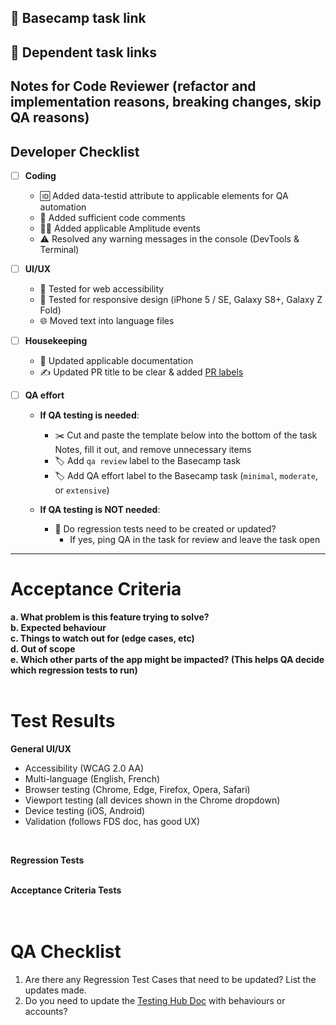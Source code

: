 ## 🔗 Basecamp task link


## 🔗 Dependent task links


## Notes for Code Reviewer (refactor and implementation reasons, breaking changes, skip QA reasons)


## Developer Checklist
- [ ] **Coding**
   - 🆔 Added data-testid attribute to applicable elements for QA automation
   - 💬 Added sufficient code comments
   - 🧑‍💻 Added applicable Amplitude events
   - ⚠️ Resolved any warning messages in the console (DevTools & Terminal)

- [ ] **UI/UX**
   - 🧪 Tested for web accessibility
   - 🧪 Tested for responsive design (iPhone 5 / SE, Galaxy S8+, Galaxy Z Fold)
   - 🌐 Moved text into language files

- [ ] **Housekeeping**
   - 📃 Updated applicable documentation
   - ✍ Updated PR title to be clear & added [PR labels](https://3.basecamp.com/3425901/buckets/4540862/messages/8613591866)
    
- [ ] **QA effort**
   - **If QA testing is needed**:
     - ✂️ Cut and paste the template below into the bottom of the task Notes, fill it out, and remove unnecessary items
     - 🏷️ Add `qa review` label to the Basecamp task
     - 🏷️ Add QA effort label to the Basecamp task (`minimal`, `moderate`, or `extensive`)
   
   - **If QA testing is NOT needed**:
     - 🔄 Do regression tests need to be created or updated?  
       - If yes, ping QA in the task for review and leave the task open


-------
# Acceptance Criteria
**a. What problem is this feature trying to solve?**<br>
**b. Expected behaviour**<br>
**c. Things to watch out for (edge cases, etc)**<br>
**d. Out of scope**<br>
**e. Which other parts of the app might be impacted? (This helps QA decide which regression tests to run)**<br><br>

# Test Results
**General UI/UX**
- Accessibility (WCAG 2.0 AA)
- Multi-language (English, French)
- Browser testing (Chrome, Edge, Firefox, Opera, Safari)
- Viewport testing (all devices shown in the Chrome dropdown)
- Device testing (iOS, Android)
- Validation (follows FDS doc, has good UX)
<br>

**Regression Tests**<br><br>


**Acceptance Criteria Tests**<br><br><br>


# QA Checklist
1. Are there any Regression Test Cases that need to be updated? List the updates made.
2. Do you need to update the [Testing Hub Doc](https://sites.google.com/paymentsource.ca/services/development/testing-expected-behaviour) with behaviours or accounts?




